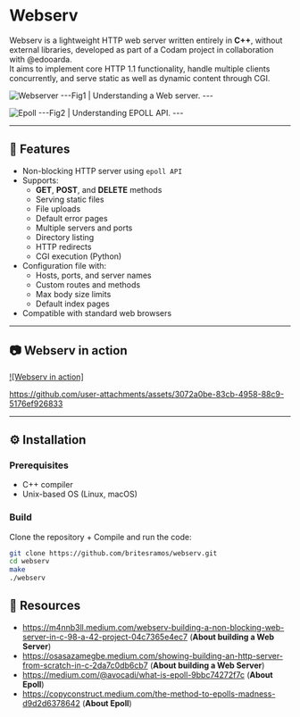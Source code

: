 # Webserv

Webserv is a lightweight HTTP web server written entirely in **C++**, without external libraries, developed as part of a Codam project in collaboration with @edooarda.  
It aims to implement core HTTP 1.1 functionality, handle multiple clients concurrently, and serve static as well as dynamic content through CGI.

![Webserver](https://github.com/user-attachments/assets/1e44ea7c-4efa-44f2-9313-49fc60f92ac3)
---Fig1 | Understanding a Web server. ---

![Epoll](https://github.com/user-attachments/assets/380b1d1c-210b-45d6-8f21-f000689816dd)
---Fig2 | Understanding EPOLL API. ---

---

## 🚀 Features

- Non-blocking HTTP server using `epoll API`
- Supports:
  - **GET**, **POST**, and **DELETE** methods
  - Serving static files
  - File uploads
  - Default error pages
  - Multiple servers and ports
  - Directory listing
  - HTTP redirects
  - CGI execution (Python)
- Configuration file with:
  - Hosts, ports, and server names
  - Custom routes and methods
  - Max body size limits
  - Default index pages
- Compatible with standard web browsers

---

## 📷 Webserv in action


[![Webserv in action]](https://github.com/user-attachments/assets/dffa0fb2-496c-4c5e-bdc4-8c5a7cfe5f32)



https://github.com/user-attachments/assets/3072a0be-83cb-4958-88c9-5176ef926833



---

## ⚙️ Installation

### Prerequisites

- C++ compiler
- Unix-based OS (Linux, macOS)

### Build

Clone the repository + Compile and run the code:

```bash
git clone https://github.com/britesramos/webserv.git
cd webserv
make
./webserv
```

## 📖 Resources

- https://m4nnb3ll.medium.com/webserv-building-a-non-blocking-web-server-in-c-98-a-42-project-04c7365e4ec7 (**About building a Web Server**)
- https://osasazamegbe.medium.com/showing-building-an-http-server-from-scratch-in-c-2da7c0db6cb7 (**About building a Web Server**)
- https://medium.com/@avocadi/what-is-epoll-9bbc74272f7c (**About Epoll**)
- https://copyconstruct.medium.com/the-method-to-epolls-madness-d9d2d6378642 (**About Epoll**)


